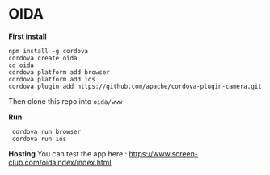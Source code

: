 
# OIDA

 **First install**
 
    npm install -g cordova
    cordova create oida
    cd oida
    cordova platform add browser
    cordova platform add ios
	cordova plugin add https://github.com/apache/cordova-plugin-camera.git

   Then clone this repo into `oida/www`
    
 **Run**

     cordova run browser
     cordova run ios
     
 **Hosting**
 You can test the app here : https://www.screen-club.com/oidaindex/index.html

